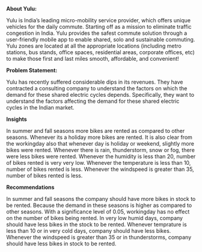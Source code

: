 **About Yulu:** 

Yulu is India’s leading micro-mobility service provider, which offers unique vehicles for the daily commute. Starting off as a mission to eliminate traffic congestion in India.
Yulu provides the safest commute solution through a user-friendly mobile app to enable shared, solo and sustainable commuting. 
Yulu zones are located at all the appropriate locations (including metro stations, bus stands, office spaces, residential areas, corporate offices, etc) to make those first and last miles smooth, affordable, and convenient!

**Problem Statement:**

Yulu has recently suffered considerable dips in its revenues. They have contracted a consulting company to understand the factors on which the demand for these shared electric cycles depends. 
Specifically, they want to understand the factors affecting the demand for these shared electric cycles in the Indian market.

**Insights**

In summer and fall seasons more bikes are rented as compared to other seasons.
Whenever its a holiday more bikes are rented.
It is also clear from the workingday also that whenever day is holiday or weekend, slightly more bikes were rented.
Whenever there is rain, thunderstorm, snow or fog, there were less bikes were rented.
Whenever the humidity is less than 20, number of bikes rented is very very low.
Whenever the temperature is less than 10, number of bikes rented is less.
Whenever the windspeed is greater than 35, number of bikes rented is less.

**Recommendations**

In summer and fall seasons the company should have more bikes in stock to be rented. Because the demand in these seasons is higher as compared to other seasons.
With a significance level of 0.05, workingday has no effect on the number of bikes being rented.
In very low humid days, company should have less bikes in the stock to be rented.
Whenever temprature is less than 10 or in very cold days, company should have less bikes.
Whenever the windspeed is greater than 35 or in thunderstorms, company should have less bikes in stock to be rented.
